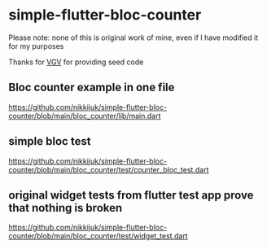 # simple-flutter-bloc-counter

Please note: none of this is original work of mine, even if I have modified it for my purposes

Thanks for [VGV](https://verygood.ventures/) for providing seed code 

## Bloc counter example in one file

https://github.com/nikkijuk/simple-flutter-bloc-counter/blob/main/bloc_counter/lib/main.dart

## simple bloc test

https://github.com/nikkijuk/simple-flutter-bloc-counter/blob/main/bloc_counter/test/counter_bloc_test.dart

## original widget tests from flutter test app prove that nothing is broken

https://github.com/nikkijuk/simple-flutter-bloc-counter/blob/main/bloc_counter/test/widget_test.dart
